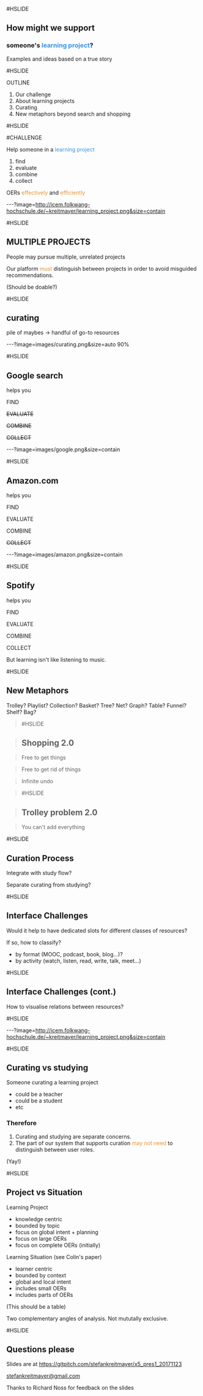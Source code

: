 #HSLIDE

## How might we support
### someone's <span style="color:#3694e4">learning project</span>?

Examples and ideas based on a true story

#HSLIDE

OUTLINE
1. Our challenge
2. About learning projects
3. Curating
4. New metaphors beyond search and shopping

#HSLIDE

#CHALLENGE

Help someone in a <span style="color:#3694e4">learning project</span>
1. find
2. evaluate
3. combine
4. collect

OERs <span style="color:#e49436">effectively</span> and <span style="color:#e49436">efficiently</span>


---?image=http://icem.folkwang-hochschule.de/~kreitmayer/learning_project.png&size=contain

#HSLIDE

## MULTIPLE PROJECTS

People may pursue multiple, unrelated projects

Our platform <span style="color:#e49436">must</span> distinguish between projects in order to avoid misguided recommendations.

(Should be doable?)

#HSLIDE

## curating

pile of maybes -> handful of go-to resources

---?image=images/curating.png&size=auto 90%


#HSLIDE

## Google search

helps you

FIND

~~EVALUATE~~

~~COMBINE~~

~~COLLECT~~

---?image=images/google.png&size=contain

#HSLIDE

## Amazon.com

helps you

FIND

EVALUATE

COMBINE

~~COLLECT~~

---?image=images/amazon.png&size=contain

#HSLIDE

## Spotify

helps you

FIND

EVALUATE

COMBINE

COLLECT

But learning isn't like listening to music.

#HSLIDE

## New Metaphors

Trolley?
Playlist?
Collection?
Basket?
Tree?
Net?
Graph?
Table?
Funnel?
Shelf?
Bag?


> #HSLIDE

> ## Shopping 2.0

> Free to get things

> Free to get rid of things

> Infinite undo

> #HSLIDE

> ## Trolley problem 2.0

> You can't add everything

#HSLIDE

## Curation Process

Integrate with study flow?

Separate curating from studying?

#HSLIDE

## Interface Challenges

Would it help to have dedicated slots for different classes of resources?

If so, how to classify?
* by format (MOOC, podcast, book, blog...)?
* by activity (watch, listen, read, write, talk, meet...)


#HSLIDE

## Interface Challenges (cont.)

How to visualise relations between resources?

#HSLIDE

---?image=http://icem.folkwang-hochschule.de/~kreitmayer/learning_project.png&size=contain


#HSLIDE

## Curating vs studying

Someone curating a learning project
* could be a teacher
* could be a student
* etc

### Therefore
1. Curating and studying are separate concerns.
2. The part of our system that supports curation <span style="color:#e49436">may not need</span> to distinguish between user roles.

(Yay!)

#HSLIDE

## Project vs Situation

Learning Project
* knowledge centric
* bounded by topic
* focus on global intent + planning
* focus on large OERs
* focus on complete OERs (initially)

Learning Situation (see Colin's paper)
* learner centric
* bounded by context
* global and local intent
* includes small OERs
* includes parts of OERs

(This should be a table)

Two complementary angles of analysis. Not mututally exclusive.

#HSLIDE

## Questions please

Slides are at
https://gitpitch.com/stefankreitmayer/x5_pres1_20171123

stefankreitmayer@gmail.com

Thanks to Richard Noss for feedback on the slides
